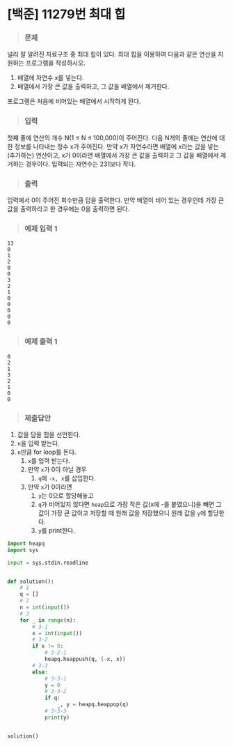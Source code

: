 # [백준] 11279번 최대 힙

>  ### 문제

널리 잘 알려진 자료구조 중 최대 힙이 있다. 최대 힙을 이용하여 다음과 같은 연산을 지원하는 프로그램을 작성하시오.

1. 배열에 자연수 x를 넣는다.
2. 배열에서 가장 큰 값을 출력하고, 그 값을 배열에서 제거한다.

프로그램은 처음에 비어있는 배열에서 시작하게 된다.

> ### 입력

첫째 줄에 연산의 개수 N(1 ≤ N ≤ 100,000)이 주어진다. 다음 N개의 줄에는 연산에 대한 정보를 나타내는 정수 x가 주어진다. 만약 x가 자연수라면 배열에 x라는 값을 넣는(추가하는) 연산이고, x가 0이라면 배열에서 가장 큰 값을 출력하고 그 값을 배열에서 제거하는 경우이다. 입력되는 자연수는 231보다 작다.

> ### 출력

입력에서 0이 주어진 회수만큼 답을 출력한다. 만약 배열이 비어 있는 경우인데 가장 큰 값을 출력하라고 한 경우에는 0을 출력하면 된다.

> ### 예제 입력 1

```
13
0
1
2
0
0
3
2
1
0
0
0
0
0
```

> ### 예제 출력 1

```
0
2
1
3
2
1
0
0
```

> ### 제출답안

1. 값을 담을 힙을 선언한다.
2. `n`을 입력 받는다.
3. `n`만큼 for loop를 돈다.
   1. `x`를 입력 받는다.
   2. 만약 `x`가 0이 아닐 경우
      1. `q`에 `-x, x`를 삽입한다.
   3. 만약 `x`가 0이라면
      1. `y`는 0으로 할당해놓고
      2. `q`가 비어있지 않다면 `heap`으로 가장 작은 값(x에 -를 붙였으니)을 빼면 그 값이 가장 큰 값이고 저장할 때 원래 값을 저장했으니 원래 값을  `y`에 할당한다.
      3. `y`를 print한다.

```python
import heapq
import sys

input = sys.stdin.readline


def solution():
    # 1
    q = []
    # 2
    n = int(input())
    # 3
    for _ in range(n):
        # 3-1
        x = int(input())
        # 3-2
        if x != 0:
            # 3-2-1
            heapq.heappush(q, (-x, x))
        # 3-3
        else:
            # 3-3-1
            y = 0
            # 3-3-2
            if q:
                _, y = heapq.heappop(q)
            # 3-3-3
            print(y)


solution()
```

